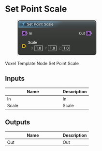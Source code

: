 # Set Point Scale

<div align="left" data-full-width="false"><figure><img src="../../../.gitbook/assets/set_point_scale.png" alt=""><figcaption></figcaption></figure></div>

Voxel Template Node Set Point Scale

## Inputs

<table><thead><tr><th width="170">Name</th><th>Description</th></tr></thead><tbody><tr><td>In</td><td>In</td></tr><tr><td>Scale</td><td>Scale</td></tr></tbody></table>

## Outputs

<table><thead><tr><th width="170">Name</th><th>Description</th></tr></thead><tbody><tr><td>Out</td><td>Out</td></tr></tbody></table>
